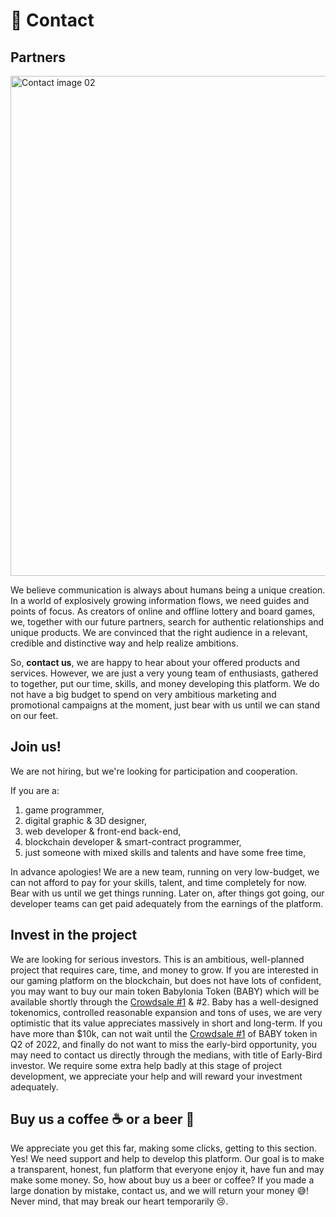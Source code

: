 

# 🤝 Contact

## Partners

<img width="800" alt="Contact image 02" src="https://user-images.githubusercontent.com/94221562/191418607-82b49f99-e52f-46c3-98bd-d86f5a809636.png">


We believe communication is always about humans being a unique creation. In a world of explosively growing information flows, we need guides and points of focus. As creators of online and offline lottery and board games, we, together with our future partners, search for authentic relationships and unique products. We are convinced that the right audience in a relevant, credible and distinctive way and help realize ambitions.&#x20;

So, **contact us**, we are happy to hear about your offered products and services. However, we are just a very young team of enthusiasts, gathered to together, put our time, skills, and money developing this platform. We do not have a big budget to spend on very ambitious marketing and promotional campaigns at the moment, just bear with us until we can stand on our feet.

## Join us!&#x20;

We are not hiring, but we're looking for participation and cooperation.&#x20;

If you are a:

1. game programmer,&#x20;
2. digital graphic & 3D designer,&#x20;
3. web developer & front-end back-end,&#x20;
4. blockchain developer & smart-contract programmer,&#x20;
5. just someone with mixed skills and talents and have some free time,

In advance apologies! We are a new team, running on very low-budget, we can not afford to pay for your skills, talent, and time completely for now. Bear with us until we get things running. Later on, after things got going, our developer teams can get paid adequately from the earnings of the platform.

## Invest in the project&#x20;

We are looking for serious investors. This is an ambitious, well-planned project that requires care, time, and money to grow. If you are interested in our gaming platform on the blockchain, but does not have lots of confident, you may want to buy our main token Babylonia Token (BABY) which will be available shortly through the [Crowdsale #1](https://pool.babylonia.app/Crowdsale1) & #2. Baby has a well-designed tokenomics, controlled reasonable expansion and tons of uses, we are very optimistic that its value appreciates massively in short and long-term. If you have more than $10k, can not wait until the [Crowdsale #1](https://pool.babylonia.app/Crowdsale1) of BABY token in Q2 of 2022, and finally do not want to miss the early-bird opportunity, you may need to contact us directly through the medians, with title of Early-Bird investor. We require some extra help badly at this stage of project development, we appreciate your help and will reward your investment adequately.&#x20;

## Buy us a coffee ☕ or a beer 🍺&#x20;

We appreciate you get this far, making some clicks, getting to this section. Yes! We need support and help to develop this platform. Our goal is to make a transparent, honest, fun platform that everyone enjoy it, have fun and may make some money. So, how about buy us a beer or coffee? If you made a large donation by mistake, contact us, and we will return your money 😅! Never mind, that may break our heart temporarily 😢.
